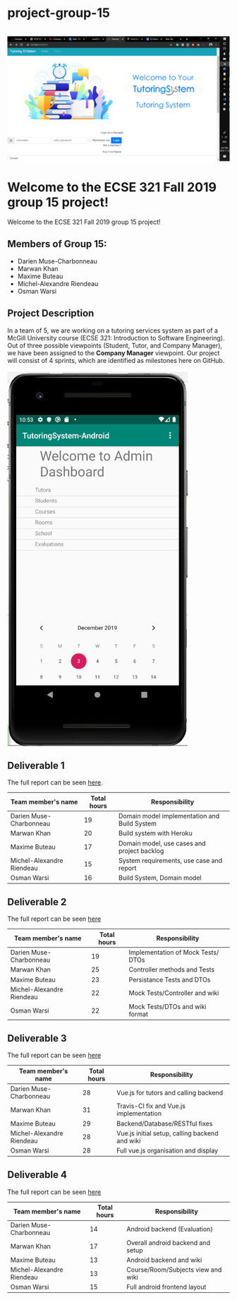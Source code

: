 # project-group-15
</br><img src="/tutoring_service_web.png" alt="Tutoring Service Web"/>

Welcome to the ECSE 321 Fall 2019 group 15 project! 
=========
Welcome to the ECSE 321 Fall 2019 group 15 project! 


## Members of Group 15:
* Darien Muse-Charbonneau
* Marwan Khan
* Maxime Buteau
* Michel-Alexandre Riendeau
* Osman Warsi

## Project Description
In a team of 5, we are working on a tutoring services system as part of a McGill University course (ECSE 321: Introduction to Software Engineering).
Out of three possible viewpoints (Student, Tutor, and Company Manager), we have been assigned to the **Company Manager** viewpoint.
Our project will consist of 4 sprints, which are identified as milestones here on GitHub.
</br></br><img src="/tutoring_service_mobile.png" alt="Tutoring Service Web"/>

## Deliverable 1

The full report can be seen [here](https://github.com/McGill-ECSE321-Fall2019/project-group-15/wiki/Deliverable-1-Report).

Team member's name |Total hours |Responsibility         |
|-------------------|------------|-----------------------|
|Darien Muse-Charbonneau        |    19      |         Domain model implementation and Build System               |
|Marwan Khan         |    20      |         Build system with Heroku              |
|Maxime Buteau           |    17      |         Domain model, use cases and project backlog              |
|Michel-Alexandre Riendeau      |    15      |         System requirements, use case and report             |
|Osman Warsi      |    16      |         Build System, Domain model             |

## Deliverable 2

The full report can be seen [here](https://github.com/McGill-ECSE321-Fall2019/project-group-15/wiki/Deliverable-2-Report)

Team member's name |Total hours |Responsibility         |
|-------------------|------------|-----------------------|
|Darien Muse-Charbonneau        |    19      |          Implementation of Mock Tests/ DTOs              |
|Marwan Khan         |    25      |         Controller methods and Tests              | 
|Maxime Buteau           |      23    |          Persistance Tests and DTOs              |
|Michel-Alexandre Riendeau      |      22    |         Mock Tests/Controller and wiki             |
|Osman Warsi      |     22     |     Mock Tests/DTOs and wiki format                 |

## Deliverable 3

The full report can be seen [here](https://github.com/McGill-ECSE321-Fall2019/project-group-15/wiki/Deliverable-3-Report)

Team member's name |Total hours |Responsibility         |
|-------------------|------------|-----------------------|
|Darien Muse-Charbonneau        |    28      |          Vue.js for tutors and calling backend               |
|Marwan Khan         |    31      |         Travis-CI fix and Vue.js implementation              | 
|Maxime Buteau           |      29    |          Backend/Database/RESTful fixes            |
|Michel-Alexandre Riendeau      |      28    |         Vue.js initial setup, calling backend and wiki             |
|Osman Warsi      |     28     |     Full vue.js organisation and display                |


## Deliverable 4

The full report can be seen [here](https://github.com/McGill-ECSE321-Fall2019/project-group-15/wiki/Deliverable-4-Report)

Team member's name |Total hours |Responsibility         |
|-------------------|------------|-----------------------|
|Darien Muse-Charbonneau        |    14      |          Android backend (Evaluation)               |
|Marwan Khan         |    17      |         Overall android backend and setup              | 
|Maxime Buteau           |      13   |          Android backend and wiki           |
|Michel-Alexandre Riendeau      |      13   | Course/Room/Subjects view and wiki             |
|Osman Warsi      |     15     |     Full android frontend layout                |

